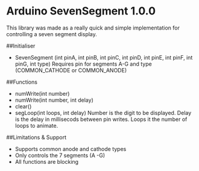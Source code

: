 Arduino SevenSegment 1.0.0
==========================

This library was made as a really quick and simple implementation for controlling a seven segment display.

##Initialiser
* SevenSegment (int pinA, int pinB, int pinC, int pinD, int pinE, int pinF, int pinG, int type)
Requires pin for segments A-G and type (COMMON_CATHODE or COMMON_ANODE)

##Functions
* numWrite(int number)
* numWrite(int number, int delay)
* clear()
* segLoop(int loops, int delay)
Number is the digit to be displayed. 
Delay is the delay in millisecods between pin writes.
Loops it the number of loops to animate.

##Limitations & Support
* Supports common anode and cathode types
* Only controls the 7 segments (A -G)
* All functions are blocking

